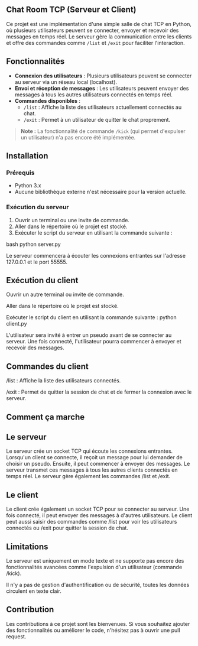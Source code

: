 ## Chat Room TCP (Serveur et Client)

Ce projet est une implémentation d'une simple salle de chat TCP en Python, où plusieurs utilisateurs peuvent se connecter, envoyer et recevoir des messages en temps réel. Le serveur gère la communication entre les clients et offre des commandes comme `/list` et `/exit` pour faciliter l'interaction.

## Fonctionnalités

- **Connexion des utilisateurs** : Plusieurs utilisateurs peuvent se connecter au serveur via un réseau local (localhost).
- **Envoi et réception de messages** : Les utilisateurs peuvent envoyer des messages à tous les autres utilisateurs connectés en temps réel.
- **Commandes disponibles** :
  - `/list` : Affiche la liste des utilisateurs actuellement connectés au chat.
  - `/exit` : Permet à un utilisateur de quitter le chat proprement.
  
> **Note :** La fonctionnalité de commande `/kick` (qui permet d'expulser un utilisateur) n'a pas encore été implémentée.

## Installation

### Prérequis

- Python 3.x
- Aucune bibliothèque externe n'est nécessaire pour la version actuelle.

### Exécution du serveur

1. Ouvrir un terminal ou une invite de commande.
2. Aller dans le répertoire où le projet est stocké.
3. Exécuter le script du serveur en utilisant la commande suivante :

bash
python server.py

Le serveur commencera à écouter les connexions entrantes sur l'adresse 127.0.0.1 et le port 55555.

## Exécution du client
Ouvrir un autre terminal ou invite de commande.

Aller dans le répertoire où le projet est stocké.

Exécuter le script du client en utilisant la commande suivante :
python client.py

L'utilisateur sera invité à entrer un pseudo avant de se connecter au serveur. Une fois connecté, l'utilisateur pourra commencer à envoyer et recevoir des messages.

## Commandes du client
/list : Affiche la liste des utilisateurs connectés.

/exit : Permet de quitter la session de chat et de fermer la connexion avec le serveur.

## Comment ça marche
## Le serveur
Le serveur crée un socket TCP qui écoute les connexions entrantes. Lorsqu'un client se connecte, il reçoit un message pour lui demander de choisir un pseudo. Ensuite, il peut commencer à envoyer des messages. Le serveur transmet ces messages à tous les autres clients connectés en temps réel. Le serveur gère également les commandes /list et /exit.

## Le client
Le client crée également un socket TCP pour se connecter au serveur. Une fois connecté, il peut envoyer des messages à d'autres utilisateurs. Le client peut aussi saisir des commandes comme /list pour voir les utilisateurs connectés ou /exit pour quitter la session de chat.

## Limitations
Le serveur est uniquement en mode texte et ne supporte pas encore des fonctionnalités avancées comme l'expulsion d'un utilisateur (commande /kick).

Il n'y a pas de gestion d'authentification ou de sécurité, toutes les données circulent en texte clair.

## Contribution
Les contributions à ce projet sont les bienvenues. Si vous souhaitez ajouter des fonctionnalités ou améliorer le code, n'hésitez pas à ouvrir une pull request.